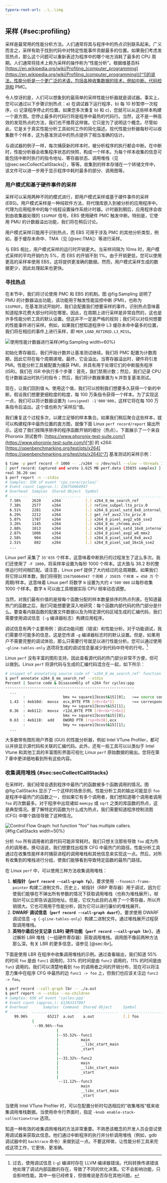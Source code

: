 ```yaml
---
typora-root-url: ..\..\img
---
```


## 采样 {#sec:profiling}

采样是最常用的性能分析方法。人们通常将其与程序中的热点识别联系起来。广义而言之，采样有助于找到代码中对特定性能事件贡献最多的位置。如果我们考虑发现热点，那么这个问题可以重新表述为程序中的哪个地方消耗了最多的 CPU 周期。人们通常将技术上称为采样的操作称为“性能分析”。根据维基百科[https://en.wikipedia.org/wiki/Profiling_(computer_programming](https://en.wikipedia.org/wiki/Profiling_(computer_programming))[^1]的说法，性能分析是一个更广泛的术语，包括各种收集数据的技术，例如中断、代码检测和 PMC。

令人惊讶的是，人们可以想象到的最简单的采样性能分析器就是调试器。事实上，您可以通过以下步骤识别热点：a) 在调试器下运行程序，b) 每 10 秒暂停一次程序，c) 记录程序停止的位置。如果您多次重复 b) 和 c)，您就可以从这些样本构建一个直方图。您停止最多的代码行将是程序中最热的代码行。当然，这不是一种高效的发现热点的方法，我们也不推荐这样做。它只是为了说明这个概念。尽管如此，它是关于真实性能分析工具如何工作的简化描述。现代性能分析器每秒可以收集数千个样本，这为基准测试中的热点提供了相当准确的估计。

与调试器的例子一样，每次捕获新的样本时，被分析程序的执行都会中断。在中断时，性能分析器会收集程序状态的快照，构成一个样本。为每个样本收集的信息可能包括中断时执行的指令地址、寄存器状态、调用堆栈（见 [@sec:secCollectCallStacks]），等等。收集到的样本存储在一个转储文件中，该文件可以进一步用于显示程序中耗时最多的部分、调用图等。

### 用户模式和基于硬件事件的采样

采样可以采用两种不同的模式进行，即用户模式采样或基于硬件事件的采样 (EBS)。用户模式采样是一种纯软件方法，将代理库嵌入到被分析的应用程序中。代理为应用程序中的每个线程设置操作系统计时器。计时器到期后，应用程序会收到由收集器处理的 `SIGPROF` 信号。EBS 使用硬件 PMC 触发中断。特别是，它使用 PMU 的计数器溢出功能，我们将在稍后讨论。

用户模式采样只能用于识别热点，而 EBS 可用于涉及 PMC 的其他分析类型，例如，基于缓存未命中、TMA（见 [@sec:TMA]）等进行采样。

与 EBS 相比，用户模式采样的运行时开销更大。当采样间隔为 10ms 时，用户模式采样的平均开销约为 5%，而 EBS 的开销不到 1%。由于开销更低，您可以使用更高的采样率使用 EBS，这将提供更准确的数据。然而，用户模式采样生成的数据更少，因此处理起来也更快。

### 寻找热点

在本节中，我们将讨论使用 PMC 和 EBS 的机制。图 @fig:Sampling 说明了 PMU 的计数器溢出功能，该功能用于触发性能监控中断 (PMI)，也称为 `SIGPROF`。在基准测试开始时，我们会配置我们想要采样的事件。识别热点意味着知道程序花费大部分时间在哪里。因此，在周期上进行采样是非常自然的，这也是许多性能分析工具的默认设置。但这并不一定是严格的规则；我们可以对任何想要的性能事件进行采样。例如，如果我们想知道程序中 L3 缓存未命中最多的位置，我们将在相应的事件上进行采样，即 `MEM_LOAD_RETIRED.L3_MISS`。

![使用性能计数器进行采样](../../img/perf-analysis/SamplingFlow.png){#fig:Sampling width=60%}

初始化寄存器后，我们开始计数并让基准测试继续。我们将 PMC 配置为计数周期，因此它将在每个周期递增。最终，它会溢出。当寄存器溢出时，硬件将引发 PMI。性能分析工具被配置为捕获 PMI，并具有用于处理它们的中断服务程序 (ISR)。我们在 ISR 中执行多个步骤：首先，我们禁用计数；然后，我们记录 CPU 在计数器溢出时执行的指令；然后，我们将计数器重置为 `N` 并恢复基准测试。

现在，让我们回到值 `N`。使用这个值，我们可以控制我们想要多久获得一个新的中断。假设我们想要更细粒度的粒度，每 100 万条指令获得一个样本。为了实现这一点，我们可以将计数器设置为 `(unsigned) -1'000'000`，这样它将在每 100 万条指令后溢出。这个值也称为“采样后”值。

我们重复这个过程多次，以建立足够的样本集合。如果我们稍后聚合这些样本，就可以构建程序中最热位置的直方图，就像下面 Linux `perf record/report` 输出所示。这给了我们按降序排序的程序函数开销的细分（热点）。下面展示了一个来自 Phoronix 测试套件: [https://www.phoronix-test-suite.com/](https://www.phoronix-test-suite.com/)[^8] 的 x264: [https://openbenchmarking.org/test/pts/x264](https://openbenchmarking.org/test/pts/x264)[^7] 基准测试的采样示例：

```bash
$ time -p perf record -F 1000 -- ./x264 -o /dev/null --slow --threads 1 ../Bosphorus_1920x1080_120fps_420_8bit_YUV.y4m
[ perf record: Captured and wrote 1.625 MB perf.data (35035 samples) ]
real 36.20 sec
$ perf report -n --stdio
# Samples: 35K of event 'cpu_core/cycles/'
# Event count (approx.): 156756064947
# Overhead  Samples  Shared Object  Symbol                                                     
# ........  .......  .............  ........................................
  7.50%     2620     x264           [.] x264_8_me_search_ref
  7.38%     2577     x264           [.] refine_subpel.lto_priv.0
  6.51%     2281     x264           [.] x264_8_pixel_satd_8x8_internal_avx2
  6.29%     2212     x264           [.] get_ref_avx2.lto_priv.0
  5.07%     1787     x264           [.] x264_8_pixel_avg2_w16_sse2
  3.26%     1145     x264           [.] x264_8_mc_chroma_avx2
  2.88%     1013     x264           [.] x264_8_pixel_satd_16x8_internal_avx2
  2.87%     1006     x264           [.] x264_8_pixel_avg2_w8_mmx2
  2.58%      904     x264           [.] x264_8_pixel_satd_8x8_avx2
  2.51%      882     x264           [.] x264_8_pixel_sad_16x16_sse2
  ...
```

Linux perf 采集了 `35'035` 个样本，这意味着中断执行的过程发生了这么多次。我们还使用了 `-F 1000`，将采样率设置为每秒 1000 个样本。这大致与 36.2 秒的整体运行时间相匹配。请注意，Linux perf 提供了大约经过的总周期数。如果我们将它除以样本数，我们将得到 `156756064947 个周期 / 35035 个样本 = 450 万` 个周期/样本。这意味着 Linux perf 将数字 `N` 设置为大约 `4'500'000` 以每秒收集 1000 个样本。数字 `N` 可以由工具根据实际 CPU 频率动态调整。

当然，对我们最有价值的是按每个函数分配的样本数量排序的热点列表。在知道最热门的函数之后，我们可能想要更深入地研究：每个函数内部代码的热门部分是什么。要查看内联函数的配置文件数据以及为特定源代码区域生成的汇编代码，我们需要使用调试信息（`-g` 编译器标志）构建应用程序。

调试信息有两个主要用例：调试功能问题（错误）和性能分析。对于功能调试，我们需要尽可能多的信息，这是您传递 `-g` 编译器标志时的默认设置。但是，如果用户不需要完整的调试体验，那么只需要行号就足以进行性能分析。您可以通过使用 `-gline-tables-only` 选项将生成的调试信息量减少到代码中符号的行号。[^4]

Linux `perf` 没有丰富的图形支持，因此查看源代码的热门部分非常不方便，但可以做到。Linux `perf` 将源代码与生成的汇编代码混合在一起，如下所示：

```bash
# snippet of annotating source code of 'x264_8_me_search_ref' function
$ perf annotate x264_8_me_search_ref --stdio
Percent | Source code & Disassembly of x264 for cycles:ppp 
----------------------------------------------------------
  ...
        :                 bmx += square1[bcost&15][0];   <== source code
  1.43  : 4eb10d:  movsx  ecx,BYTE PTR [r8+rdx*2]        <== corresponding machine code
        :                 bmy += square1[bcost&15][1];
  0.36  : 4eb112:  movsx  r12d,BYTE PTR [r8+rdx*2+0x1]
        :                 bmx += square1[bcost&15][0];
  0.63  : 4eb118:  add    DWORD PTR [rsp+0x38],ecx
        :                 bmy += square1[bcost&15][1];
  ...
```

大多数带有图形用户界面 (GUI) 的性能分析器，例如 Intel VTune Profiler，都可以并排显示源代码和关联的汇编代码。此外，还有一些工具可以以类似于 Intel Vtune 和其他工具的丰富图形界面可视化 Linux `perf` 原始数据的输出。您将在第 7 章中更详细地看到所有这些内容。

[TODO]: 采样技术会压缩宝贵的信息，无法检测异常行为。

### 收集调用堆栈 {#sec:secCollectCallStacks}

[TODO]: 展开解释unwinding的复杂性

在采样时，我们经常会遇到程序中最热门的函数被多个函数调用的情况。图 @fig:CallStacks 显示了一个这样的场景示例。性能分析工具的输出可能显示 `foo` 是程序中最热门的函数之一，但如果它有多个调用者，我们想知道哪个调用者调用 `foo` 的次数最多。对于程序中出现诸如 `memcpy` 或 `sqrt` 之类的库函数的热点，这是典型情况。要了解特定的函数为什么成为热点，我们需要知道程序控制流图 (CFG) 中哪个路径导致了这种情况。

![Control Flow Graph: hot function "foo" has multiple callers.](../../img/perf-analysis/CallStacksCFG.png){#fig:CallStacks width=50%}


分析 `foo` 所有调用者的源代码可能非常耗时。我们只想关注那些导致 `foo` 成为热点的调用者。换句话说，我们想要找出程序 CFG 中最热门的路径。性能分析工具通过在收集性能样本时捕获进程的调用堆栈和其他信息来实现这一点。然后，对所有收集到的堆栈进行分组，使我们能够看到导致特定函数的最热门路径。

在 Linux `perf` 中，可以使用三种方法收集调用堆栈：

1. **帧指针（`perf record --call-graph fp`）**。要求使用 `--fnoomit-frame-pointer` 构建二进制文件。历史上，帧指针（RBP 寄存器）用于调试，因为它使我们能够在不弹出所有参数的情况下获取调用堆栈（也称为堆栈展开）。帧指针可以立即告诉返回地址。但是，它仅为此目的占用了一个寄存器，所以开销很大。它也可用用于性能分析，因为它可以进行廉价的堆栈展开。
2. **DWARF 调试信息（`perf record --call-graph dwarf`）**。要求使用 DWARF 调试信息 `-g`（`-gline-tables-only`）构建二进制文件。通过堆栈展开过程获取调用堆栈。
3. **英特尔最后分支记录 (LBR) 硬件功能（`perf record --call-graph lbr`）**。通过解析 LBR 堆栈（一组硬件寄存器）获取调用堆栈。调用图不像前两种方法那么深。有关 LBR 的更多信息，请参见 [@sec:lbr]。

下面是使用 LBR 在程序中收集调用堆栈的示例。通过查看输出，我们知道 55% 的时间 `foo` 是由 `func1` 调用的，33% 的时间是由 `func2` 调用的，11% 的时间是由 `fun3` 调用的。我们可以清楚地看到 `foo` 的调用者之间的开销分布，现在可以将注意力集中在程序 CFG 中最热的边 `func1 -> foo` 上，但我们也应该关注边 `func2 -> foo`。

```bash
$ perf record --call-graph lbr -- ./a.out
$ perf report -n --stdio --no-children
# Samples: 65K of event 'cycles:ppp'
# Event count (approx.): 61363317007
# Overhead       Samples  Command  Shared Object     Symbol
# ........  ............  .......  ................  ......................
    99.96%         65217  a.out    a.out             [.] foo
            |
             --99.96%--foo
                       |
                       |--55.52%--func1
                       |          main
                       |          __libc_start_main
                       |          _start
                       |
                       |--33.32%--func2
                       |          main
                       |          __libc_start_main
                       |          _start
                       |
                        --11.12%--func3
                                  main
                                  __libc_start_main
                                  _start
```

当使用 Intel VTune Profiler 时，可以在配置分析时勾选相应的“收集堆栈”框来收集调用堆栈数据。当使用命令行界面时，指定 `-knob enable-stack-collection=true` 选项。

知道一种有效的收集调用堆栈的方法非常重要。不熟悉该概念的开发人员会尝试使用调试器来获取此信息。他们通过中断程序的执行并分析调用堆栈（例如，gdb 调试器中的 `backtrace` 命令）来做到这一点。不要这样做，让性能分析工具来完成这项工作，它更快、更准确。

[^1]: Profiling(wikipedia) - [https://en.wikipedia.org/wiki/Profiling_(computer_programming](https://en.wikipedia.org/wiki/Profiling_(computer_programming)).
[^4]: 过去，使用调试信息 (`-g`) 编译时存在 LLVM 编译器错误。代码转换传递错误地处理了调试内部函数的存在，导致了不同的优化决策。它不会影响功能，只会影响性能。其中一些已经修复，但很难说是否存在其他问题。
[^7]: x264 benchmark - [https://openbenchmarking.org/test/pts/x264](https://openbenchmarking.org/test/pts/x264).
[^8]: Phoronix test suite - [https://www.phoronix-test-suite.com/](https://www.phoronix-test-suite.com/).
